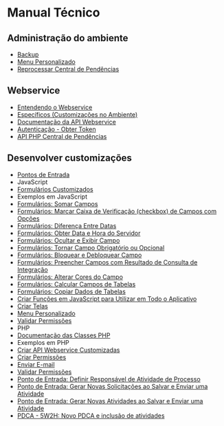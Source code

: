 # Manual Técnico

## Administração do ambiente
* [Backup](?i=pt-BR&p=backup)
* [Menu Personalizado](?i=pt-BR&p=menu_personalizado)
* [Reprocessar Central de Pendências](?i=pt-BR&p=dev_central_de_pendencias_reprocessar)

## Webservice
* [Entendendo o Webservice](?i=pt-BR&p=dev_webservice)
* [Específicos (Customizações no Ambiente)](?i=pt-BR&p=dev_especificos)
* [Documentação da API Webservice]([PATH_SWAGGER])
 * [Autenticação - Obter Token](?i=pt-BR&p=dev_login)
* [API PHP Central de Pendências](?i=pt-BR&p=dev_central_de_pendencias)

## Desenvolver customizações
* [Pontos de Entrada](?i=pt-BR&p=dev_pontos_de_entrada)
* JavaScript
 * [Formulários Customizados](?i=pt-BR&p=dev_customizacao_formularios)
* Exemplos em JavaScript
 * [Formulários: Somar Campos](?i=pt-BR&p=dev_formularios_somar_campos)
 * [Formulários: Marcar Caixa de Verificação (checkbox) de Campos com Opções](?i=pt-BR&p=dev_formularios_marcar_caixa_de_verificacao_checkbox_de_campos_com_opcoes)
 * [Formulários: Diferença Entre Datas](?i=pt-BR&p=dev_formularios_diferenca_entre_datas)
 * [Formulários: Obter Data e Hora do Servidor](?i=pt-BR&p=dev_formularios_data_hora_servidor)
 * [Formulários: Ocultar e Exibir Campo](?i=pt-BR&p=dev_formularios_ocultar_e_exibir_campo)
 * [Formulários: Tornar Campo Obrigatório ou Opcional](?i=pt-BR&p=dev_formularios_tornar_campo_obrigatorio_ou_opcional)
 * [Formulários: Bloquear e Debloquear Campo](?i=pt-BR&p=dev_formularios_bloquear_e_debloquear_campo)
 * [Formulários: Preencher Campos com Resultado de Consulta de Integração](?i=pt-BR&p=dev_formularios_preencher_campos_com_resultado_de_consulta_de_integracao)
 * [Formulários: Alterar Cores do Campo](?i=pt-BR&p=dev_formularios_alterar_cores)
 * [Formulários: Calcular Campos de Tabelas](?i=pt-BR&p=dev_formularios_calcular_campos)
 * [Formulários: Copiar Dados de Tabelas](?i=pt-BR&p=dev_formularios_copiar_dados_tabelas)
 * [Criar Funções em JavaScript para Utilizar em Todo o Aplicativo](?i=pt-BR&p=dev_criar_funcoes_javascript)
 * [Criar Telas](?i=pt-BR&p=dev_views)
 * [Menu Personalizado](?i=pt-BR&p=dev_menu_personalizado_javascript)
 * [Validar Permissões](?i=pt-BR&p=dev_validar_permissoes_javascript)
* PHP
 * [Documentação das Classes PHP]([PATH_PHPCLASS])
* Exemplos em PHP
 * [Criar API Webservice Customizadas](?i=pt-BR&p=dev_api_customizada)
 * [Criar Permissões](?i=pt-BR&p=dev_permissoes)
 * [Enviar E-mail](?i=pt-BR&p=dev_enviar_email)
 * [Validar Permissões](?i=pt-BR&p=dev_validar_permissoes_php)
 * [Ponto de Entrada: Definir Responsável de Atividade de Processo](?i=pt-BR&p=dev_pe_definir_responsavel_atividade_processo)
 * [Ponto de Entrada: Gerar Novas Solicitações ao Salvar e Enviar uma Atividade](?i=pt-BR&p=dev_pe_gerar_novas_solicitacoes_ao_salvar_e_enviar_uma_atividade)
 * [Ponto de Entrada: Gerar Novas Atividades ao Salvar e Enviar uma Atividade](?i=pt-BR&p=dev_pe_gerar_novas_atividades_ao_salvar_e_enviar_uma_atividade)
 * [PDCA - 5W2H: Novo PDCA e inclusão de atividades](?i=pt-BR&p=dev_php_pdca)